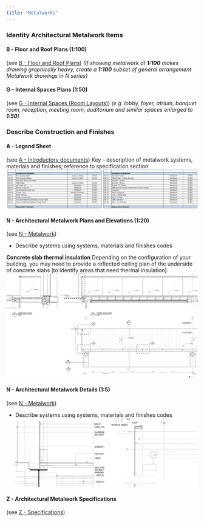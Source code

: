 ```yaml
---
title: "Metalworks"
---
```

### Identity Architectural Metalwork Items

#### B - Floor and Roof Plans (1:100)
(see [B - Floor and Roof Plans](notes/2_Alphabet/B%20-%20Floor%20and%20Roof%20Plans.md))
_(If showing metalwork at **1:100** makes drawing graphically heavy, create a **1:100** subset of general arrangement Metalwork drawings in N series)_

#### G - Internal Spaces Plans (1:50)
(see [G - Internal Spaces (Room Layouts)](notes/2_Alphabet/G%20-%20Internal%20Spaces%20(Room%20Layouts).md))
_(e.g. lobby, foyer, atrium, banquet room, reception, meeting room, auditorium and similar spaces enlarged to **1:50**)_

### Describe Construction and Finishes

#### A - Legend Sheet
(see [A - Introductory documents](notes/2_Alphabet/A%20-%20Introductory%20documents.md))
Key - description of metalwork systems, materials and finishes; reference to specification section
![02-image 5 1](notes/3_Building%20Components/assets/02-image%205%201.svg)


#### N - Architectural Metalwork Plans and Elevations (1:20)
(see [N - Metalwork](notes/2_Alphabet/N%20-%20Metalwork.md))
- Describe systems using systems, materials and finishes codes

**Concrete slab thermal insulation**
Depending on the configuration of your building, you may need to provide a reflected ceiling plan of the underside of concrete slabs (to identify areas that need thermal insulation).
![03-image 3 1](notes/3_Building%20Components/assets/03-image%203%201.svg)


#### N - Architectural Metalwork Details (1:5)
(see [N - Metalwork](notes/2_Alphabet/N%20-%20Metalwork.md))
- Describe systems using systems, materials and finishes codes
![04-image 3 1](notes/3_Building%20Components/assets/04-image%203%201.svg)

#### Z - Architectural Metalwork Specifications
(see [Z - Specifications](notes/2_Alphabet/Z%20-%20Specifications.md))

